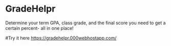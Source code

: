 # GradeHelpr
Determine your term GPA, class grade, and the final score you need to get a certain percent- all in one place!

#Try it here
https://gradehelpr.000webhostapp.com/
